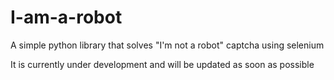 # I-am-a-robot
A simple python library that solves "I'm not a robot" captcha using selenium

It is currently under development and will be updated as soon as possible
